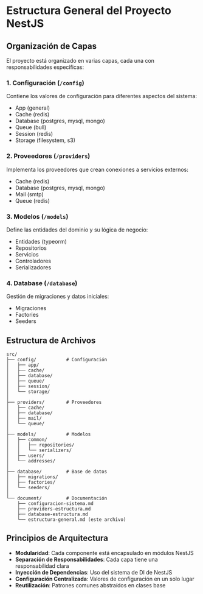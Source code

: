 # Estructura General del Proyecto NestJS

## Organización de Capas

El proyecto está organizado en varias capas, cada una con responsabilidades específicas:

### 1. Configuración (`/config`)
Contiene los valores de configuración para diferentes aspectos del sistema:
- App (general)
- Cache (redis)
- Database (postgres, mysql, mongo)
- Queue (bull)
- Session (redis)
- Storage (filesystem, s3)

### 2. Proveedores (`/providers`)
Implementa los proveedores que crean conexiones a servicios externos:
- Cache (redis)
- Database (postgres, mysql, mongo)
- Mail (smtp)
- Queue (redis)

### 3. Modelos (`/models`)
Define las entidades del dominio y su lógica de negocio:
- Entidades (typeorm)
- Repositorios
- Servicios
- Controladores
- Serializadores

### 4. Database (`/database`)
Gestión de migraciones y datos iniciales:
- Migraciones
- Factories
- Seeders

## Estructura de Archivos

```
src/
├── config/           # Configuración
│   ├── app/
│   ├── cache/
│   ├── database/
│   ├── queue/
│   ├── session/
│   └── storage/
│
├── providers/        # Proveedores
│   ├── cache/
│   ├── database/
│   ├── mail/
│   └── queue/
│
├── models/           # Modelos
│   ├── common/
│   │   ├── repositories/
│   │   └── serializers/
│   ├── users/
│   └── addresses/
│
├── database/         # Base de datos
│   ├── migrations/
│   ├── factories/
│   └── seeders/
│
└── document/         # Documentación
    ├── configuracion-sistema.md
    ├── providers-estructura.md
    ├── database-estructura.md
    └── estructura-general.md (este archivo)
```

## Principios de Arquitectura

- **Modularidad**: Cada componente está encapsulado en módulos NestJS
- **Separación de Responsabilidades**: Cada capa tiene una responsabilidad clara
- **Inyección de Dependencias**: Uso del sistema de DI de NestJS
- **Configuración Centralizada**: Valores de configuración en un solo lugar
- **Reutilización**: Patrones comunes abstraídos en clases base 